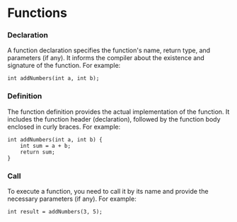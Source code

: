 # Functions

### Declaration

A function declaration specifies the function's name, return type, and parameters (if any). It informs the compiler about the existence and signature of the function. For example:
```
int addNumbers(int a, int b);
```

### Definition

The function definition provides the actual implementation of the function. It includes the function header (declaration), followed by the function body enclosed in curly braces. For example:
```
int addNumbers(int a, int b) {
    int sum = a + b;
    return sum;
}
```

### Call

To execute a function, you need to call it by its name and provide the necessary parameters (if any). For example:
```
int result = addNumbers(3, 5);
```
